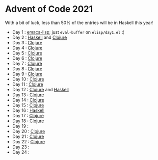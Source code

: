 # Advent of Code 2021

With a bit of luck, less than 50% of the entries will be in Haskell this
year!

  - Day 1  : [emacs-lisp][Day 1]; just `eval-buffer` on `elisp/day1.el` :)
  - Day 2  : [Haskell][Day 2] and [Clojure][Day 2']
  - Day 3  : [Clojure][Day 3]
  - Day 4  : [Clojure][Day 4]
  - Day 5  : [Clojure][Day 5]
  - Day 6  : [Clojure][Day 6]
  - Day 7  : [Clojure][Day 7]
  - Day 8  : [Clojure][Day 8]
  - Day 9  : [Clojure][Day 9]
  - Day 10 : [Clojure][Day 10]
  - Day 11 : [Clojure][Day 11]
  - Day 12 : [Clojure][Day 12] and [Haskell][Day 12']
  - Day 13 : [Clojure][Day 13]
  - Day 14 : [Clojure][Day 14]
  - Day 15 : [Clojure][Day 15]
  - Day 16 : [Haskell][Day 16]
  - Day 17 : [Clojure][Day 17]
  - Day 18 : [Clojure][Day 18]
  - Day 19 :
  - Day 20 : [Clojure][Day 20]
  - Day 21 : [Clojure][Day 21]
  - Day 22 : [Clojure][Day 22]
  - Day 23 :
  - Day 24 :

[Day 1]: ./elisp/day1.el
[Day 2]: ./haskell/src/Day2.hs
[Day 2']: ./clojure-solutions/src/clojure_solutions/day2.clj
[Day 3]: ./clojure-solutions/src/clojure_solutions/day3.clj
[Day 4]: ./clojure-solutions/src/clojure_solutions/day4.clj
[Day 5]: ./clojure-solutions/src/clojure_solutions/day5.clj
[Day 6]: ./clojure-solutions/src/clojure_solutions/day6.clj
[Day 7]: ./clojure-solutions/src/clojure_solutions/day7.clj
[Day 8]: ./clojure-solutions/src/clojure_solutions/day8.clj
[Day 9]: ./clojure-solutions/src/clojure_solutions/day9.clj
[Day 10]: ./clojure-solutions/src/clojure_solutions/day10.clj
[Day 11]: ./clojure-solutions/src/clojure_solutions/day11.clj
[Day 12]: ./clojure-solutions/src/clojure_solutions/day12.clj
[Day 12']: ./haskell/src/Day12.hs
[Day 13]: ./clojure-solutions/src/clojure_solutions/day13.clj
[Day 14]: ./clojure-solutions/src/clojure_solutions/day14.clj
[Day 15]: ./clojure-solutions/src/clojure_solutions/day15.clj
[Day 16]: ./haskell/src/Day16.hs
[Day 17]: ./clojure-solutions/src/clojure_solutions/day17.clj
[Day 18]: ./clojure-solutions/src/clojure_solutions/day18.clj
[Day 20]: ./clojure-solutions/src/clojure_solutions/day20.clj
[Day 21]: ./clojure-solutions/src/clojure_solutions/day21.clj
[Day 22]: ./clojure-solutions/src/clojure_solutions/day22.clj
